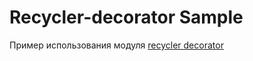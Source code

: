 # Recycler-decorator Sample

Пример использования модуля [recycler decorator](../recycler-decorator)
